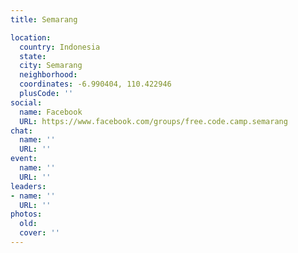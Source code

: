 ```yaml
---
title: Semarang

location:
  country: Indonesia
  state: 
  city: Semarang
  neighborhood: 
  coordinates: -6.990404, 110.422946
  plusCode: ''
social:
  name: Facebook
  URL: https://www.facebook.com/groups/free.code.camp.semarang
chat:
  name: ''
  URL: ''
event:
  name: ''
  URL: ''
leaders:
- name: ''
  URL: ''
photos:
  old: 
  cover: ''
---
```

